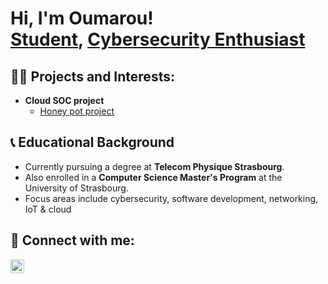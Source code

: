 <h1>Hi, I'm Oumarou! <br/><a href="https://github.com/Songhai9">Student</a>, <a href="https://www.linkedin.com/in/oumarou-maiga-b79938280/">Cybersecurity Enthusiast</a>

<h2>👨‍💻 Projects and Interests:</h2>

- <b>Cloud SOC project</b>
  - [Honey pot project](https://github.com/Songhai9/Cloud-SOC)

<h2>📞 Educational Background</h2>

- Currently pursuing a degree at <b>Telecom Physique Strasbourg</b>.
- Also enrolled in a <b>Computer Science Master's Program</b> at the University of Strasbourg.
- Focus areas include cybersecurity, software development, networking, IoT & cloud

<h2>🧣 Connect with me:</h2>

[<img align="left" alt="Oumarou | LinkedIn" width="22px" src="https://cdn.jsdelivr.net/npm/simple-icons@v3/icons/linkedin.svg" />][linkedin]

[linkedin]: https://linkedin.com/in/oumarou-maiga-b79938280
